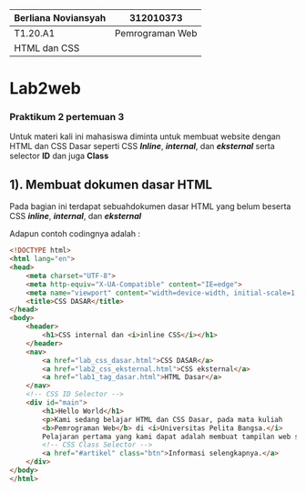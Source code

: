 |  Berliana Noviansyah  |     312010373     |
|-----------------------|-------------------|
|        T1.20.A1       |  Pemrograman Web  |
|                 HTML dan CSS              |

# Lab2web
### Praktikum 2 pertemuan 3
Untuk materi kali ini mahasiswa diminta untuk membuat website dengan HTML dan CSS Dasar seperti CSS ***Inline***, ***internal***, dan ***eksternal*** serta selector **ID** dan juga **Class**

## 1). Membuat dokumen dasar HTML
Pada bagian ini terdapat sebuahdokumen dasar HTML yang belum beserta CSS ***inline***, ***internal***, dan ***eksternal***

Adapun contoh codingnya adalah :
```html
<!DOCTYPE html>
<html lang="en">
<head>
    <meta charset="UTF-8">
    <meta http-equiv="X-UA-Compatible" content="IE=edge">
    <meta name="viewport" content="width=device-width, initial-scale=1.0">
    <title>CSS DASAR</title>
</head>
<body>
    <header>
        <h1>CSS internal dan <i>inline CSS</i></h1>        
    </header>
    <nav>
        <a href="lab_css_dasar.html">CSS DASAR</a>
        <a href="lab2_css_eksternal.html">CSS eksternal</a>
        <a href="lab1_tag_dasar.html">HTML Dasar</a>
    </nav>
    <!-- CSS ID Selector -->
    <div id="main">
        <h1>Hello World</h1>
        <p>Kami sedang belajar HTML dan CSS Dasar, pada mata kuliah 
        <b>Pemrograman Web</b> di <i>Universitas Pelita Bangsa.</i> 
        Pelajaran pertama yang kami dapat adalah membuat tampilan web sederhana dalam rangka mengenal tag-tag dasar HTML dan CSS.</p>
        <!-- CSS Class Selector -->
        <a href="#artikel" class="btn">Informasi selengkapnya.</a>
    </div>
</body>
</html>
```